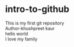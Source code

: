 # intro-to-github
This is my first git repository
<br>
Author-khushpreet kaur<br>
hello world<br>I love my family
